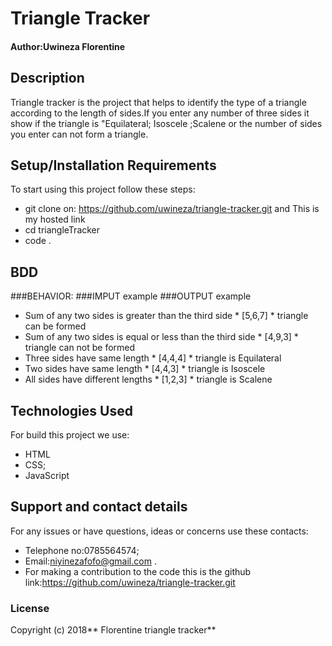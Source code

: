 # Triangle Tracker

#### Author:Uwineza Florentine

## Description

Triangle tracker is the project that helps to identify the type of a triangle according to the length of sides.If you enter any number of three sides it show if the triangle is "Equilateral; Isoscele ;Scalene or the number of sides you enter can not form a triangle.

## Setup/Installation Requirements

To start using this project follow these steps:

- git clone on: https://github.com/uwineza/triangle-tracker.git and This is my hosted link
- cd triangleTracker
- code .

## BDD

###BEHAVIOR:                                                    ###IMPUT example                 ###OUTPUT example
* Sum of any two sides is greater than the third side              * [5,6,7]                      * triangle can be formed
* Sum of any two sides is equal or less than the third side        * [4,9,3]                     * triangle can not be formed
* Three sides have same length                                     * [4,4,4]                       * triangle is Equilateral
* Two sides have same length                                        * [4,4,3]                       * triangle is Isoscele
*  All sides have different lengths                                 * [1,2,3]                        * triangle is Scalene

## Technologies Used

For build this project we use:

- HTML
- CSS;
- JavaScript

## Support and contact details

For any issues or have questions, ideas or concerns use these contacts:

- Telephone no:0785564574;
- Email:niyinezafofo@gmail.com .
- For making a contribution to the code this is the github link:https://github.com/uwineza/triangle-tracker.git

### License

Copyright (c) 2018** Florentine triangle tracker**
